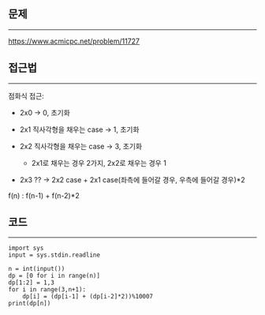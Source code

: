 ## 문제
--------------

https://www.acmicpc.net/problem/11727

## 접근법
--------------
점화식 접근:

* 2x0 -> 0, 초기화

* 2x1 직사각형을 채우는 case -> 1, 초기화

* 2x2 직사각형을 채우는 case -> 3, 초기화
     * 2x1로 채우는 경우 2가지, 2x2로 채우는 경우 1

* 2x3 ?? -> 2x2 case + 2x1 case(좌측에 들어갈 경우, 우측에 들어갈 경우)*2 

f(n) : f(n-1) + f(n-2)*2


## 코드
--------------

```
import sys
input = sys.stdin.readline

n = int(input())
dp = [0 for i in range(n)]
dp[1:2] = 1,3
for i in range(3,n+1):
    dp[i] = (dp[i-1] + (dp[i-2]*2))%10007
print(dp[n])


```